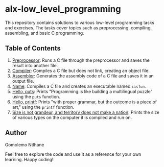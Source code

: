 # alx-low_level_programming

This repository contains solutions to various low-level programming tasks and exercises. The tasks cover topics such as preprocessing, compiling, assembling, and basic C programming.

## Table of Contents

1. [Preprocessor](./0-preprocessor): Runs a C file through the preprocessor and saves the result into another file.
2. [Compiler](./1-compiler): Compiles a C file but does not link, creating an object file.
3. [Assembler](./2-assembler): Generates the assembly code of a C file and saves it in an output file.
4. [Name](./3-name): Compiles a C file and creates an executable named `cisfun`.
5. [Hello, puts](./4-puts.c): Prints "Programming is like building a multilingual puzzle" using the `puts` function.
6. [Hello, printf](./5-printf.c): Prints "with proper grammar, but the outcome is a piece of art," using the `printf` function.
7. [Size is not grandeur, and territory does not make a nation](./6-size.c): Prints the size of various types on the computer it is compiled and run on.

## Author

Gomolemo Ntlhane

Feel free to explore the code and use it as a reference for your own learning. Happy coding!

